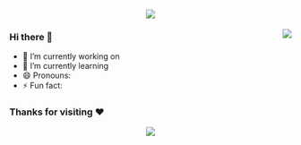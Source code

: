 
<h1 align="center"> <a href="https://sunguoqi.com/"> <img src="https://readme-typing-svg.herokuapp.com/?lines=console.log(%22Hello%2C%20World!%22);小赵同学祝您今天愉快!&center=true&size=27"> </a> </h1>

<img align="right" src="https://github-readme-stats.vercel.app/api?username=Kyriezhao11&show_icons=true&theme=tokyonight" />

### Hi there 👋

- 🔭 I’m currently working on
- 🌱 I’m currently learning
- 😄 Pronouns:
- ⚡ Fun fact:

### Thanks for visiting :heart:
<div align="center"> <img src="https://profile-counter.glitch.me/Kyriezhao11/count.svg" /> </div>


<!--
**Kyriezhao11/Kyriezhao11** is a ✨ _special_ ✨ repository because its `README.md` (this file) appears on your GitHub profile.

Here are some ideas to get you started:

- 🔭 I’m currently working on ...
- 🌱 I’m currently learning ...
- 👯 I’m looking to collaborate on ...
- 🤔 I’m looking for help with ...
- 💬 Ask me about ...
- 📫 How to reach me: ...
- 😄 Pronouns: ...
- ⚡ Fun fact: ...
-->
